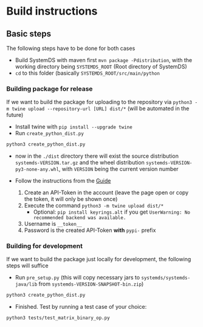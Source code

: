 <!--
{% comment %}
Licensed to the Apache Software Foundation (ASF) under one or more
contributor license agreements.  See the NOTICE file distributed with
this work for additional information regarding copyright ownership.
The ASF licenses this file to you under the Apache License, Version 2.0
(the "License"); you may not use this file except in compliance with
the License.  You may obtain a copy of the License at

   http://www.apache.org/licenses/LICENSE-2.0

Unless required by applicable law or agreed to in writing, software
distributed under the License is distributed on an "AS IS" BASIS,
WITHOUT WARRANTIES OR CONDITIONS OF ANY KIND, either express or implied.
See the License for the specific language governing permissions and
limitations under the License.
{% end comment %}
-->

# Build instructions

## Basic steps

The following steps have to be done for both cases

- Build SystemDS with maven first `mvn package -Pdistribution`, with the working directory being `SYSTEMDS_ROOT` (Root directory of SystemDS)
- `cd` to this folder (basically `SYSTEMDS_ROOT/src/main/python`

### Building package for release

If we want to build the package for uploading to the repository via `python3 -m twine upload --repository-url [URL] dist/*` (will be automated in the future)

- Install twine with `pip install --upgrade twine`
- Run `create_python_dist.py`

```bash
python3 create_python_dist.py
```

- now in the `./dist` directory there will exist the source distribution `systemds-VERSION.tar.gz` and the wheel distribution `systemds-VERSION-py3-none-any.whl`, with `VERSION` being the current version number

- Follow the instructions from the [Guide](https://packaging.python.org/tutorials/packaging-projects/)
    1. Create an API-Token in the account (leave the page open or copy the token, it will only be shown once)
    2. Execute the command `python3 -m twine upload dist/*`
        - Optional: `pip install keyrings.alt` if you get `UserWarning: No recommended backend was available.`
    3. Username is `__token__`
    4. Password is the created API-Token **with** `pypi-` prefix

### Building for development

If we want to build the package just locally for development, the following steps will suffice

- Run `pre_setup.py` (this will copy necessary jars to `systemds/systemds-java/lib` from `systemds-VERSION-SNAPSHOT-bin.zip`)

```bash
python3 create_python_dist.py
```

- Finished. Test by running a test case of your choice:

```bash
python3 tests/test_matrix_binary_op.py
```
